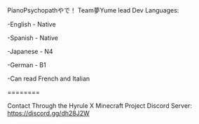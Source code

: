 PianoPsychopathやで！
Team夢Yume lead Dev
Languages:

-English - Native

-Spanish - Native

-Japanese - N4

-German - B1

-Can read French and Italian


========

Contact Through the Hyrule X Minecraft Project Discord Server: https://discord.gg/dh28J2W

<!---
PianoPsychopath/PianoPsychopath is a ✨ special ✨ repository because its `README.md` (this file) appears on your GitHub profile.
You can click the Preview link to take a look at your changes.
--->
